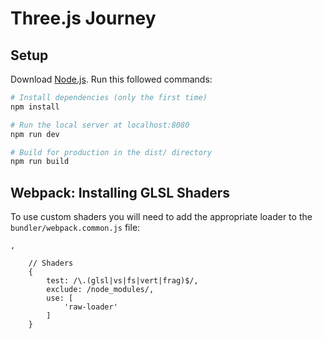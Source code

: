 # Three.js Journey

## Setup
Download [Node.js](https://nodejs.org/en/download/).
Run this followed commands:

``` bash
# Install dependencies (only the first time)
npm install

# Run the local server at localhost:8080
npm run dev

# Build for production in the dist/ directory
npm run build
```

## Webpack: Installing GLSL Shaders
To use custom shaders you will need to add the appropriate loader to the `bundler/webpack.common.js` file:
```
,

    // Shaders
    {
        test: /\.(glsl|vs|fs|vert|frag)$/,
        exclude: /node_modules/,
        use: [
            'raw-loader'
        ]
    }
```